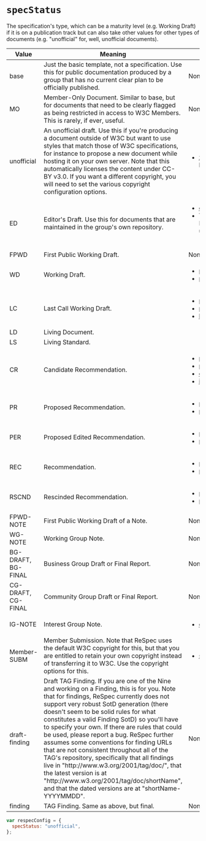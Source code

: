 # `specStatus`

The specification's type, which can be a maturity level (e.g. Working Draft) if it
is on a publication track but can also take other values for other types of documents
(e.g. "unofficial" for, well, unofficial documents).

<table>
  <thead>
    <tr>
      <th>Value</th>
      <th>Meaning</th>
      <th>Must also include</th>
    </tr>
  </thead>
  <tbody>
    <tr id="specStatus-base">
      <td>base</td>
      <td>
        Just the basic template, not a specification. Use this for public documentation produced
        by a group that has no current clear plan to be officially published.
      </td>
      <td>None.
      </td>
    </tr>
    <tr id="specStatus-mo">
      <td>MO</td>
      <td>
        Member-Only Document. Similar to base, but for documents that need to be clearly
        flagged as being restricted in access to W3C Members. This is rarely, if
        ever, useful.
      </td>
      <td>None.
      </td>
    </tr>
    <tr id="specStatus-unofficial">
      <td>unofficial</td>
      <td>
        An unofficial draft. Use this if you're producing a document outside of W3C but want
        to use styles that match those of W3C specifications, for instance to propose
        a new document while hosting it on your own server. Note that this automatically
        licenses the content under CC-BY v3.0. If you want a different copyright,
        you will need to set the various copyright configuration options.
      </td>
      <td><ul>
          <li><a href="xref">xref</a> (required only if linking built-in IDL types).</li>
        </ul>
      </td>
    </tr>
    <tr id="specStatus-ed">
      <td>ED</td>
      <td>
        Editor's Draft. Use this for documents that are maintained in the group's own repository.
      </td>
      <td>
        <ul>
          <li><a href="edDraftURI">edDraftURI</a>.</li>
          <li>You can skip the "Latest Published Version" link by using <code>latestVersion: null</code> (See <a href="https://github.com/w3c/respec/pull/2968">#2968</a> for details).</li>
        </ul>
      </td>
    </tr>
    <tr id="specStatus-fpwd">
      <td>FPWD</td>
      <td>
        First Public Working Draft.
      </td>
      <td>None.
      </td>
    </tr>
    <tr id="specStatus-wd">
      <td>WD</td>
      <td>
        Working Draft.
      </td>
      <td>
        <ul>
          <li><a href="previousPublishDate">previousPublishDate</a></li>
          <li><a href="previousMaturity">previousMaturity</a>.</li>
        </ul>
      </td>
    </tr>
    <tr id="specStatus-lc">
      <td>LC</td>
      <td>
        Last Call Working Draft.
      </td>
      <td>
        <ul>
          <li><a href="previousPublishDate">previousPublishDate</a></li>
          <li><a href="previousMaturity">previousMaturity</a></li>
          <li><a href="lcend">lcEnd</a></li>
        </ul>
      </td>
    </tr>
    <tr id="specStatus-ld">
      <td>LD</td>
      <td>
        Living Document.
      </td>
      <td>
      </td>
    </tr>
    <tr id="specStatus-ls">
      <td>LS</td>
      <td>
        Living Standard.
      </td>
      <td>
      </td>
    </tr>
    <tr id="specStatus-cr">
      <td>CR</td>
      <td>
        Candidate Recommendation.
      </td>
      <td>
        <ul>
          <li><a href="previousPublishDate">previousPublishDate</a></li>
          <li><a href="previousMaturity">previousMaturity</a></li>
          <li><a href="crEnd">crEnd</a></li>
          <li><a href="implementationReportURI">implementationReportURI</a></li>
        </ul>
      </td>
    </tr>
    <tr id="specStatus-pr">
      <td>PR</td>
      <td>
        Proposed Recommendation.
      </td>
      <td>
        <ul>
          <li><a href="previousPublishDate">previousPublishDate</a></li>
          <li><a href="previousMaturity">previousMaturity</a></li>
        </ul>
    </tr>
    <tr id="specStatus-per">
      <td>PER</td>
      <td>
        Proposed Edited Recommendation.
      </td>
      <td>
        <ul>
          <li><a href="previousPublishDate">previousPublishDate</a></li>
          <li><a href="previousMaturity">previousMaturity</a></li>
        </ul>
      </td>
    </tr>
    <tr id="specStatus-rec">
      <td>REC</td>
      <td>
        Recommendation.
      </td>
      <td>
        <ul>
          <li><a href="previousPublishDate">previousPublishDate</a></li>
          <li><a href="previousMaturity">previousMaturity</a></li>
        </ul>
      </td>
    </tr>
    <tr id="specStatus-rscnd">
      <td>RSCND</td>
      <td>
        Rescinded Recommendation.
      </td>
      <td>
        <ul>
          <li><a href="previousPublishDate">previousPublishDate</a></li>
          <li><a href="previousMaturity">previousMaturity</a></li>
      </td>
    </tr>
    <tr id="specStatus-fpwd-note">
      <td>FPWD-NOTE</td>
      <td>
        First Public Working Draft of a Note.
      </td>
      <td>None.
      </td>
    </tr>
    <tr id="specStatus-wg-note">
      <td>WG-NOTE</td>
      <td>Working Group Note.</td>
      <td>None.
      </td>
    </tr>
    <tr id="specStatus-bg-draft">
      <td id="specStatus-bg-final">BG-DRAFT, BG-FINAL</td>
      <td>Business Group Draft or Final Report.
      </td>
      <td>None.
      </td>
    </tr>
    <tr id="specStatus-cg-draft">
      <td id="specStatus-cg-final">CG-DRAFT, CG-FINAL</td>
      <td>Community Group Draft or Final Report.
      </td>
      <td>None.
      </td>
    </tr>
    <tr id="specStatus-ig-note">
      <td>IG-NOTE</td>
      <td>
        Interest Group Note.
      </td>
      <td>
        <ul>
          <li><a href="charterDisclosureURI">charterDisclosureURI</a></li>
        </ul>
      </td>
    </tr>
    <tr id="specStatus-member-subm">
      <td>Member-SUBM</td>
      <td>
        Member Submission. Note that ReSpec uses the default W3C copyright for this, but
        that you are entitled to retain your own copyright instead of transferring
        it to W3C. Use the copyright options for this.
      </td>
      <td>
       <ul>
          <li><a href="submissionCommentNumber">submissionCommentNumber</a></li>
       </ul>
      </td>
    </tr>
    <tr id="specStatus-draft-finding">
      <td>draft-finding</td>
      <td>
        Draft TAG Finding. If you are one of the Nine and working on a Finding, this is for
        you. Note that for findings, ReSpec currently does not support very robust
        SotD generation (there doesn't seem to be solid rules for what constitutes
        a valid Finding SotD) so you'll have to specify your own. If there are rules
        that could be used, please report a bug. ReSpec further assumes some conventions
        for finding URLs that are not consistent throughout all of the TAG's repository,
        specifically that all findings live in "http://www.w3.org/2001/tag/doc/",
        that the latest version is at "http://www.w3.org/2001/tag/doc/shortName",
        and that the dated versions are at "shortName-YYYYMMDD".
      </td>
      <td>None.</td>
    </tr>
    <tr id="specStatus-finding">
      <td>finding</td>
      <td>
        TAG Finding. Same as above, but final.
      </td>
      <td>None.
      </td>
    </tr>
  </tbody>
</table>


```js "example": "Set specification's status to 'unofficial'."
var respecConfig = {
  specStatus: "unofficial",
};
```
